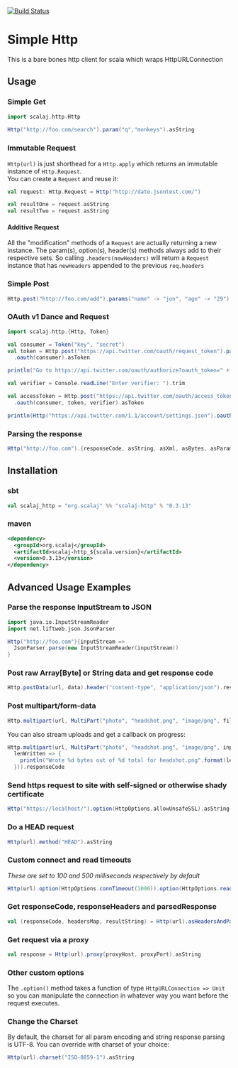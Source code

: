 [![Build Status](https://travis-ci.org/scalaj/scalaj-http.png)](https://travis-ci.org/scalaj/scalaj-http)

# Simple Http

This is a bare bones http client for scala which wraps HttpURLConnection

## Usage

### Simple Get

```scala
import scalaj.http.Http
  
Http("http://foo.com/search").param("q","monkeys").asString
```

### Immutable Request

```Http(url)``` is just shorthead for a ```Http.apply``` which returns an immutable instance of ```Http.Request```.  
You can create a ```Request``` and reuse it:

```scala
val request: Http.Request = Http("http://date.jsontest.com/")

val resultOne = request.asString
val resultTwo = request.asString
```

#### Additive Request

All the "modification" methods of a ```Request``` are actually returning a new instance. The param(s), option(s), header(s) 
methods always add to their respective sets. So calling ```.headers(newHeaders)``` will return a ```Request``` instance 
that has ```newHeaders``` appended to the previous ```req.headers```


### Simple Post

```scala
Http.post("http://foo.com/add").params("name" -> "jon", "age" -> "29").asString
```

### OAuth v1 Dance and Request

```scala
import scalaj.http.{Http, Token}

val consumer = Token("key", "secret")
val token = Http.post("https://api.twitter.com/oauth/request_token").param("oauth_callback","oob")
  .oauth(consumer).asToken

println("Go to https://api.twitter.com/oauth/authorize?oauth_token=" + token.key)

val verifier = Console.readLine("Enter verifier: ").trim

val accessToken = Http.post("https://api.twitter.com/oauth/access_token")
  .oauth(consumer, token, verifier).asToken

println(Http("https://api.twitter.com/1.1/account/settings.json").oauth(consumer, accessToken).asString)
```

### Parsing the response

```scala
Http("http://foo.com").{responseCode, asString, asXml, asBytes, asParams}
```

## Installation

### sbt

```scala
val scalaj_http = "org.scalaj" %% "scalaj-http" % "0.3.13"
```

### maven

```xml
<dependency>
  <groupId>org.scalaj</groupId>
  <artifactId>scalaj-http_${scala.version}</artifactId>
  <version>0.3.13</version>
</dependency>  
```

## Advanced Usage Examples

### Parse the response InputStream to JSON

```scala
import java.io.InputStreamReader
import net.liftweb.json.JsonParser

Http("http://foo.com"){inputStream => 
  JsonParser.parse(new InputStreamReader(inputStream))
}
```

### Post raw Array[Byte] or String data and get response code

```scala
Http.postData(url, data).header("content-type", "application/json").responseCode
```

### Post multipart/form-data

```scala
Http.multipart(url, MultiPart("photo", "headshot.png", "image/png", fileBytes)).responseCode
```

You can also stream uploads and get a callback on progress:

```scala
Http.multipart(url, MultiPart("photo", "headshot.png", "image/png", inputStream, bytesInStream, 
  lenWritten => {
    println("Wrote %d bytes out of %d total for headshot.png".format(lenWritten, bytesInStream))
  })).responseCode
```

### Send https request to site with self-signed or otherwise shady certificate

```scala
Http("https://localhost/").option(HttpOptions.allowUnsafeSSL).asString
```

### Do a HEAD request

```scala
Http(url).method("HEAD").asString
```

### Custom connect and read timeouts

_These are set to 100 and 500 milliseconds respectively by default_

```scala
Http(url).option(HttpOptions.connTimeout(1000)).option(HttpOptions.readTimeout(5000)).asString
```

### Get responseCode, responseHeaders and parsedResponse

```scala
val (responseCode, headersMap, resultString) = Http(url).asHeadersAndParse(Http.readString)
```

### Get request via a proxy

```scala
val response = Http(url).proxy(proxyHost, proxyPort).asString
```

### Other custom options

The ```.option()``` method takes a function of type ```HttpURLConnection => Unit``` so 
you can manipulate the connection in whatever way you want before the request executes.

### Change the Charset

By default, the charset for all param encoding and string response parsing is UTF-8. You 
can override with charset of your choice:

```scala
Http(url).charset("ISO-8859-1").asString
```
